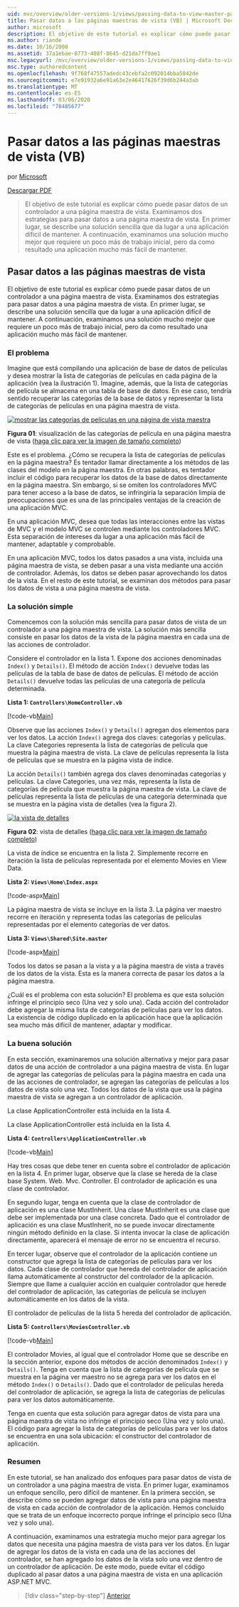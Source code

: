 ```yaml
---
uid: mvc/overview/older-versions-1/views/passing-data-to-view-master-pages-vb
title: Pasar datos a las páginas maestras de vista (VB) | Microsoft Docs
author: microsoft
description: El objetivo de este tutorial es explicar cómo puede pasar datos de un controlador a una página maestra de vista. Examinamos dos estrategias para pasar datos a una vista m...
ms.author: riande
ms.date: 10/16/2008
ms.assetid: 37a1ebae-8773-408f-8645-d21da7ff9ae1
msc.legacyurl: /mvc/overview/older-versions-1/views/passing-data-to-view-master-pages-vb
msc.type: authoredcontent
ms.openlocfilehash: 9f768f47557adedc43cebfa2c092014bba5842de
ms.sourcegitcommit: e7e91932a6e91a63e2e46417626f39d6b244a3ab
ms.translationtype: MT
ms.contentlocale: es-ES
ms.lasthandoff: 03/06/2020
ms.locfileid: "78485677"
---
```

# <a name="passing-data-to-view-master-pages-vb"></a>Pasar datos a las páginas maestras de vista (VB)

por [Microsoft](https://github.com/microsoft)

[Descargar PDF](https://download.microsoft.com/download/e/f/3/ef3f2ff6-7424-48f7-bdaa-180ef64c3490/ASPNET_MVC_Tutorial_13_VB.pdf)

> El objetivo de este tutorial es explicar cómo puede pasar datos de un controlador a una página maestra de vista. Examinamos dos estrategias para pasar datos a una página maestra de vista. En primer lugar, se describe una solución sencilla que da lugar a una aplicación difícil de mantener. A continuación, examinamos una solución mucho mejor que requiere un poco más de trabajo inicial, pero da como resultado una aplicación mucho más fácil de mantener.

## <a name="passing-data-to-view-master-pages"></a>Pasar datos a las páginas maestras de vista

El objetivo de este tutorial es explicar cómo puede pasar datos de un controlador a una página maestra de vista. Examinamos dos estrategias para pasar datos a una página maestra de vista. En primer lugar, se describe una solución sencilla que da lugar a una aplicación difícil de mantener. A continuación, examinamos una solución mucho mejor que requiere un poco más de trabajo inicial, pero da como resultado una aplicación mucho más fácil de mantener.

### <a name="the-problem"></a>El problema

Imagine que está compilando una aplicación de base de datos de películas y desea mostrar la lista de categorías de películas en cada página de la aplicación (vea la ilustración 1). Imagine, además, que la lista de categorías de película se almacena en una tabla de base de datos. En ese caso, tendría sentido recuperar las categorías de la base de datos y representar la lista de categorías de películas en una página maestra de vista.

[![mostrar las categorías de películas en una página de vista maestra](passing-data-to-view-master-pages-vb/_static/image2.png)](passing-data-to-view-master-pages-vb/_static/image1.png)

**Figura 01**: visualización de las categorías de película en una página maestra de vista ([haga clic para ver la imagen de tamaño completo](passing-data-to-view-master-pages-vb/_static/image3.png))

Este es el problema. ¿Cómo se recupera la lista de categorías de películas en la página maestra? Es tentador llamar directamente a los métodos de las clases del modelo en la página maestra. En otras palabras, es tentador incluir el código para recuperar los datos de la base de datos directamente en la página maestra. Sin embargo, si se omiten los controladores MVC para tener acceso a la base de datos, se infringiría la separación limpia de preocupaciones que es una de las principales ventajas de la creación de una aplicación MVC.

En una aplicación MVC, desea que todas las interacciones entre las vistas de MVC y el modelo MVC se controlen mediante los controladores MVC. Esta separación de intereses da lugar a una aplicación más fácil de mantener, adaptable y comprobable.

En una aplicación MVC, todos los datos pasados a una vista, incluida una página maestra de vista, se deben pasar a una vista mediante una acción de controlador. Además, los datos se deben pasar aprovechando los datos de la vista. En el resto de este tutorial, se examinan dos métodos para pasar los datos de vista a una página maestra de vista.

### <a name="the-simple-solution"></a>La solución simple

Comencemos con la solución más sencilla para pasar datos de vista de un controlador a una página maestra de vista. La solución más sencilla consiste en pasar los datos de la vista de la página maestra en cada una de las acciones de controlador.

Considere el controlador en la lista 1. Expone dos acciones denominadas `Index()` y `Details()`. El método de acción `Index()` devuelve todas las películas de la tabla de base de datos de películas. El método de acción `Details()` devuelve todas las películas de una categoría de película determinada.

**Lista 1: `Controllers\HomeController.vb`**

[!code-vb[Main](passing-data-to-view-master-pages-vb/samples/sample1.vb)]

Observe que las acciones `Index()` y `Details()` agregan dos elementos para ver los datos. La acción `Index()` agrega dos claves: categorías y películas. La clave Categories representa la lista de categorías de película que muestra la página maestra de vista. La clave de películas representa la lista de películas que se muestra en la página vista de índice.

La acción `Details()` también agrega dos claves denominadas categorías y películas. La clave Categories, una vez más, representa la lista de categorías de película que muestra la página maestra de vista. La clave de películas representa la lista de películas de una categoría determinada que se muestra en la página vista de detalles (vea la figura 2).

[![la vista de detalles](passing-data-to-view-master-pages-vb/_static/image5.png)](passing-data-to-view-master-pages-vb/_static/image4.png)

**Figura 02**: vista de detalles ([haga clic para ver la imagen de tamaño completo](passing-data-to-view-master-pages-vb/_static/image6.png))

La vista de índice se encuentra en la lista 2. Simplemente recorre en iteración la lista de películas representada por el elemento Movies en View Data.

**Lista 2: `Views\Home\Index.aspx`**

[!code-aspx[Main](passing-data-to-view-master-pages-vb/samples/sample2.aspx)]

La página maestra de vista se incluye en la lista 3. La página ver maestro recorre en iteración y representa todas las categorías de películas representadas por el elemento categorías de ver datos.

**Lista 3: `Views\Shared\Site.master`**

[!code-aspx[Main](passing-data-to-view-master-pages-vb/samples/sample3.aspx)]

Todos los datos se pasan a la vista y a la página maestra de vista a través de los datos de la vista. Esta es la manera correcta de pasar los datos a la página maestra.

¿Cuál es el problema con esta solución? El problema es que esta solución infringe el principio seco (Una vez y solo una). Cada acción del controlador debe agregar la misma lista de categorías de películas para ver los datos. La existencia de código duplicado en la aplicación hace que la aplicación sea mucho más difícil de mantener, adaptar y modificar.

### <a name="the-good-solution"></a>La buena solución

En esta sección, examinaremos una solución alternativa y mejor para pasar datos de una acción de controlador a una página maestra de vista. En lugar de agregar las categorías de películas para la página maestra en cada una de las acciones de controlador, se agregan las categorías de películas a los datos de vista solo una vez. Todos los datos de la vista que usa la página maestra de vista se agregan a un controlador de aplicación.

La clase ApplicationController está incluida en la lista 4.

La clase ApplicationController está incluida en la lista 4.

**Lista 4: `Controllers\ApplicationController.vb`**

[!code-vb[Main](passing-data-to-view-master-pages-vb/samples/sample4.vb)]

Hay tres cosas que debe tener en cuenta sobre el controlador de aplicación en la lista 4. En primer lugar, observe que la clase se hereda de la clase base System. Web. Mvc. Controller. El controlador de aplicación es una clase de controlador.

En segundo lugar, tenga en cuenta que la clase de controlador de aplicación es una clase MustInherit. Una clase MustInherit es una clase que debe ser implementada por una clase concreta. Dado que el controlador de aplicación es una clase MustInherit, no se puede invocar directamente ningún método definido en la clase. Si intenta invocar la clase de aplicación directamente, aparecerá el mensaje de error no se encuentra el recurso.

En tercer lugar, observe que el controlador de la aplicación contiene un constructor que agrega la lista de categorías de películas para ver los datos. Cada clase de controlador que hereda del controlador de aplicación llama automáticamente al constructor del controlador de la aplicación. Siempre que llame a cualquier acción en cualquier controlador que herede del controlador de aplicación, las categorías de película se incluyen automáticamente en los datos de la vista.

El controlador de películas de la lista 5 hereda del controlador de aplicación.

**Lista 5: `Controllers\MoviesController.vb`**

[!code-vb[Main](passing-data-to-view-master-pages-vb/samples/sample5.vb)]

El controlador Movies, al igual que el controlador Home que se describe en la sección anterior, expone dos métodos de acción denominados `Index()` y `Details()`. Tenga en cuenta que la lista de categorías de película que se muestra en la página ver maestro no se agrega para ver los datos en el método `Index()` o `Details()`. Dado que el controlador de películas hereda del controlador de aplicación, se agrega la lista de categorías de películas para ver los datos automáticamente.

Tenga en cuenta que esta solución para agregar datos de vista para una página maestra de vista no infringe el principio seco (Una vez y solo una). El código para agregar la lista de categorías de películas para ver los datos se encuentra en una sola ubicación: el constructor del controlador de aplicación.

### <a name="summary"></a>Resumen

En este tutorial, se han analizado dos enfoques para pasar datos de vista de un controlador a una página maestra de vista. En primer lugar, examinamos un enfoque sencillo, pero difícil de mantener. En la primera sección, se describe cómo se pueden agregar datos de vista para una página maestra de vista en cada acción de controlador de la aplicación. Hemos concluido que se trata de un enfoque incorrecto porque infringe el principio seco (Una vez y solo una).

A continuación, examinamos una estrategia mucho mejor para agregar los datos que necesita una página maestra de vista para ver los datos. En lugar de agregar los datos de la vista en cada una de las acciones del controlador, se han agregado los datos de la vista solo una vez dentro de un controlador de aplicación. De este modo, puede evitar el código duplicado al pasar datos a una página maestra de vista en una aplicación ASP.NET MVC.

> [!div class="step-by-step"]
> [Anterior](creating-page-layouts-with-view-master-pages-vb.md)
